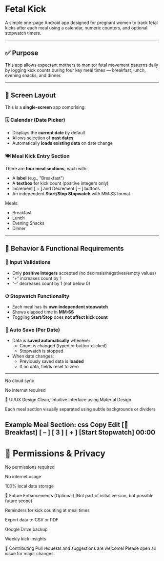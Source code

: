 # ﻿Fetal Kick

A simple one-page Android app designed for pregnant women to track fetal kicks after each meal using a calendar, numeric counters, and optional stopwatch timers.

---

## ✅ Purpose

This app allows expectant mothers to monitor fetal movement patterns daily by logging kick counts during four key meal times — breakfast, lunch, evening snacks, and dinner.

---

## 🧱 Screen Layout

This is a **single-screen** app comprising:

### 🗓️ Calendar (Date Picker)

- Displays the **current date** by default  
- Allows selection of **past dates**
- Automatically **loads existing data** on date change

### 🍽️ Meal Kick Entry Section

There are **four meal sections**, each with:
- A **label** (e.g., "Breakfast")
- A **textbox** for kick count (positive integers only)
- Increment [ + ] and Decrement [ – ] buttons
- An independent **Start/Stop Stopwatch** with MM:SS format

Meals:
- Breakfast
- Lunch
- Evening Snacks
- Dinner

---

## 🧠 Behavior & Functional Requirements

### 🧾 Input Validations
- Only **positive integers** accepted (no decimals/negatives/empty values)
- “+” increases count by 1  
- “–” decreases count by 1 (not below 0)

### ⏱ Stopwatch Functionality
- Each meal has its **own independent stopwatch**
- Shows elapsed time in **MM:SS**
- Toggling **Start/Stop** does **not affect kick count**

### 💾 Auto Save (Per Date)
- Data is **saved automatically** whenever:
  - Count is changed (typed or button-clicked)
  - Stopwatch is stopped
- When date changes:
  - Previously saved data is **loaded**
  - If no data, fields reset to zero

---

No cloud sync

No internet required

🎨 UI/UX Design
Clean, intuitive interface using Material Design

Each meal section visually separated using subtle backgrounds or dividers

Example Meal Section:
css
Copy
Edit
[🍳 Breakfast]
[ – ] [ 3 ] [ + ]
[Start Stopwatch] 00:00
-----------------------------

# 🔐 Permissions & Privacy
No permissions required

No internet usage

100% local data storage

🚀 Future Enhancements (Optional)
(Not part of initial version, but possible future scope)

Reminders for kick counting at meal times

Export data to CSV or PDF

Google Drive backup

Weekly kick insights

🤝 Contributing
Pull requests and suggestions are welcome! Please open an issue for major changes.
